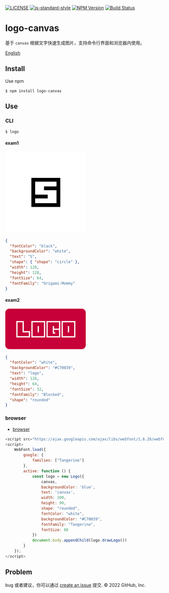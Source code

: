 [![LICENSE](https://img.shields.io/github/license/halodong/logo-canvas?style=flat-square)](./LICENSE)
[![js-standard-style](https://img.shields.io/badge/code%20style-standard-brightgreen.svg?style=flat-square)](https://github.com/karma-runner/karma-coverage)
[![NPM Version](https://img.shields.io/npm/v/logo-canvas.svg)](npm-url)
[![Build Status](https://app.travis-ci.com/halodong/logo-canvas.svg?branch=main)](https://www.travis-ci.com)

[npm-url]: https://npmjs.org/package/logo-canvas
# logo-canvas
基于 `canvas` 根据文字快速生成图片，支持命令行界面和浏览器内使用。

[English](https://github.com/halodong/logo-canvas/blob/main/README.md)

## Install

Use npm
```
$ npm install logo-canvas
```

## Use
### CLI
```
$ logo
```
#### exam1
![exam1.png](./examples/exam1.png)
```json
{
  "fontColor": "black",
  "backgroundColor": "white",
  "text": "S",
  "shape": { "shape": "circle" },
  "width": 128,
  "height": 128,
  "fontSize": 64,
  "fontFamily": "Origami-Mommy"
}
```
#### exam2
![exam2.png](./examples/exam2.png)
```json
{
  "fontColor": "white",
  "backgroundColor": "#C70039",
  "text": "logo",
  "width": 128,
  "height": 64,
  "fontSize": 32,
  "fontFamily": "Blocked",
  "shape": "rounded"
}

```
### browser
- [browser](./examples/default.html)
```js
<script src="https://ajax.googleapis.com/ajax/libs/webfont/1.6.26/webfont.js"></script>
<script>
    WebFont.load({
        google: {
            families: ["Tangerine"]
        },
        active: function () {
            const logo = new Logo({
                canvas,
                backgroundColor: 'blue',
                text: 'canvas',
                width: 200,
                height: 90,
                shape: "rounded",
                fontColor: "white",
                backgroundColor: "#C70039",
                fontFamily: "Tangerine",
                fontSize: 80
            })
            document.body.appendChild(logo.drawLogo())
        }
    });
</script>
```

## Problem
bug 或者建议，你可以通过 [create an issue](https://github.com/halodong/logo-canvas/issues/new) 提交.
© 2022 GitHub, Inc.

